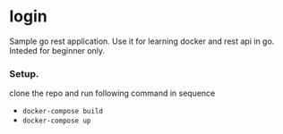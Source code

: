 # login

Sample go rest application.
Use it for learning docker and rest api in go.
Inteded for beginner only.

### Setup.
clone the repo and run following command in sequence
 * ```docker-compose build``` 
 *  ```docker-compose up```
